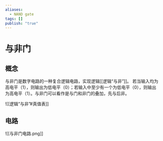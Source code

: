 ```yaml
---
aliases:
  - NAND gate
tags: []
publish: "true"
---
```


# 与非门
## 概念
与非门是数字电路的一种复合逻辑电路，实现逻辑[[逻辑“与非”]]。
若当输入均为高电平（1），则输出为低电平（0）；若输入中至少有一个为低电平（0），则输出为高电平（1）。与非门可以看作是与门和非门的叠加，先与后非。 

![[逻辑“与非”#真值表]]

## 电路
![[与非门电路.png]]

